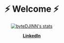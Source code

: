 
<h1 align="center">⚡ Welcome ⚡</h1>
<p align="center">
  <a href="https://github.com/byteDJINN"><img src="https://streak-stats.demolab.com/?user=byteDJINN&theme=dark" alt="byteDJINN's stats"></a>
</p>
<p align="center">
  <strong><a href="https://linkedin.com/in/djayasundera">LinkedIn</a></strong> 
</p>
